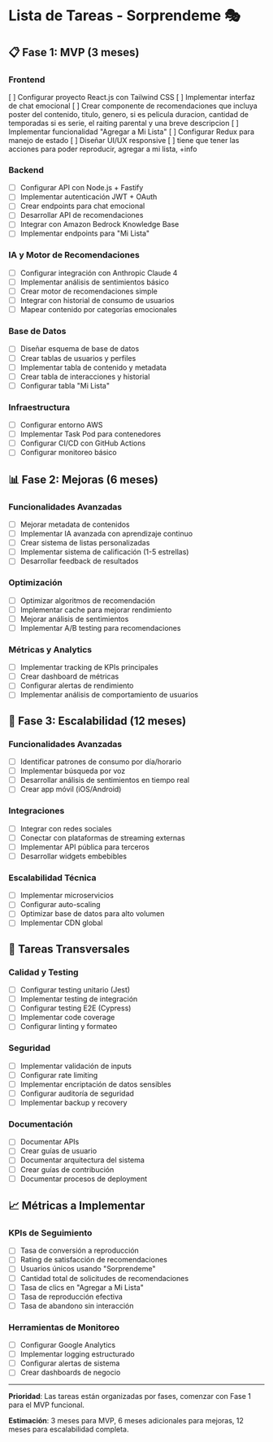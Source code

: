 # Lista de Tareas - Sorprendeme 🎭

## 📋 Fase 1: MVP (3 meses)

### Frontend
[ ] Configurar proyecto React.js con Tailwind CSS
[ ] Implementar interfaz de chat emocional
[ ] Crear componente de recomendaciones que incluya poster del contenido, titulo, genero, si es pelicula duracion, cantidad de temporadas si es serie, el raiting parental y una breve descripcion
[ ] Implementar funcionalidad "Agregar a Mi Lista"
[ ] Configurar Redux para manejo de estado
[ ] Diseñar UI/UX responsive
[ ] tiene que tener las acciones para poder reproducir, agregar a mi lista, +info


### Backend
- [ ] Configurar API con Node.js + Fastify
- [ ] Implementar autenticación JWT + OAuth
- [ ] Crear endpoints para chat emocional
- [ ] Desarrollar API de recomendaciones
- [ ] Integrar con Amazon Bedrock Knowledge Base
- [ ] Implementar endpoints para "Mi Lista"

### IA y Motor de Recomendaciones
- [ ] Configurar integración con Anthropic Claude 4
- [ ] Implementar análisis de sentimientos básico
- [ ] Crear motor de recomendaciones simple
- [ ] Integrar con historial de consumo de usuarios
- [ ] Mapear contenido por categorías emocionales

### Base de Datos
- [ ] Diseñar esquema de base de datos
- [ ] Crear tablas de usuarios y perfiles
- [ ] Implementar tabla de contenido y metadata
- [ ] Crear tabla de interacciones y historial
- [ ] Configurar tabla "Mi Lista"

### Infraestructura
- [ ] Configurar entorno AWS
- [ ] Implementar Task Pod para contenedores
- [ ] Configurar CI/CD con GitHub Actions
- [ ] Configurar monitoreo básico

## 📊 Fase 2: Mejoras (6 meses)

### Funcionalidades Avanzadas
- [ ] Mejorar metadata de contenidos
- [ ] Implementar IA avanzada con aprendizaje continuo
- [ ] Crear sistema de listas personalizadas
- [ ] Implementar sistema de calificación (1-5 estrellas)
- [ ] Desarrollar feedback de resultados

### Optimización
- [ ] Optimizar algoritmos de recomendación
- [ ] Implementar cache para mejorar rendimiento
- [ ] Mejorar análisis de sentimientos
- [ ] Implementar A/B testing para recomendaciones

### Métricas y Analytics
- [ ] Implementar tracking de KPIs principales
- [ ] Crear dashboard de métricas
- [ ] Configurar alertas de rendimiento
- [ ] Implementar análisis de comportamiento de usuarios

## 🚀 Fase 3: Escalabilidad (12 meses)

### Funcionalidades Avanzadas
- [ ] Identificar patrones de consumo por día/horario
- [ ] Implementar búsqueda por voz
- [ ] Desarrollar análisis de sentimientos en tiempo real
- [ ] Crear app móvil (iOS/Android)

### Integraciones
- [ ] Integrar con redes sociales
- [ ] Conectar con plataformas de streaming externas
- [ ] Implementar API pública para terceros
- [ ] Desarrollar widgets embebibles

### Escalabilidad Técnica
- [ ] Implementar microservicios
- [ ] Configurar auto-scaling
- [ ] Optimizar base de datos para alto volumen
- [ ] Implementar CDN global

## 🔧 Tareas Transversales

### Calidad y Testing
- [ ] Configurar testing unitario (Jest)
- [ ] Implementar testing de integración
- [ ] Configurar testing E2E (Cypress)
- [ ] Implementar code coverage
- [ ] Configurar linting y formateo

### Seguridad
- [ ] Implementar validación de inputs
- [ ] Configurar rate limiting
- [ ] Implementar encriptación de datos sensibles
- [ ] Configurar auditoría de seguridad
- [ ] Implementar backup y recovery

### Documentación
- [ ] Documentar APIs
- [ ] Crear guías de usuario
- [ ] Documentar arquitectura del sistema
- [ ] Crear guías de contribución
- [ ] Documentar procesos de deployment

## 📈 Métricas a Implementar

### KPIs de Seguimiento
- [ ] Tasa de conversión a reproducción
- [ ] Rating de satisfacción de recomendaciones
- [ ] Usuarios únicos usando "Sorprendeme"
- [ ] Cantidad total de solicitudes de recomendaciones
- [ ] Tasa de clics en "Agregar a Mi Lista"
- [ ] Tasa de reproducción efectiva
- [ ] Tasa de abandono sin interacción

### Herramientas de Monitoreo
- [ ] Configurar Google Analytics
- [ ] Implementar logging estructurado
- [ ] Configurar alertas de sistema
- [ ] Crear dashboards de negocio

---

**Prioridad**: Las tareas están organizadas por fases, comenzar con Fase 1 para el MVP funcional.

**Estimación**: 3 meses para MVP, 6 meses adicionales para mejoras, 12 meses para escalabilidad completa.